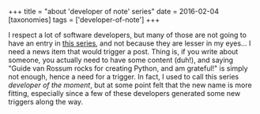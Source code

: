 +++
title = "about 'developer of note' series"
date = 2016-02-04
[taxonomies]
tags = ['developer-of-note']
+++

I respect a lot of software developers, but many of those are not going
to have an entry in [this series], and not because they are lesser in my
eyes... I need a news item that would trigger a post. Thing is, if you
write about someone, you actually need to have some content (duh!), and
saying "Guide van Rossum rocks for creating Python, and am grateful!"
is simply not enough, hence a need for a trigger. In fact, I used to
call this series *developer of the moment*, but at some point felt that
the new name is more fitting, especially since a few of these developers
generated some new triggers along the way.

  [this series]: http://tshepang.net/tags/developer-of-note
